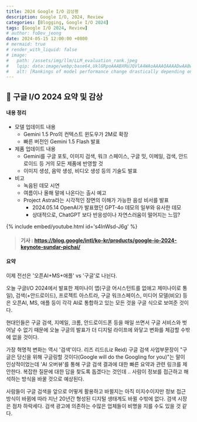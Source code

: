 ```yaml
---
title: 2024 Google I/O 감상평
description: Google I/O, 2024, Review
categories: [Blogging, Google I/O 2024]
tags: [Google I/O 2024, Review]
# author: foDev_jeong
date: 2024-05-15 12:00:00 +0800
# mermaid: true
# render_with_liquid: false
# image:
#   path: /assets/img/llm/LLM_evaluation_rank.jpeg
#   lqip: data:image/webp;base64,UklGRpoAAABXRUJQVlA4WAoAAAAQAAAADwAABwAAQUxQSDIAAAARL0AmbZurmr57yyIiqE8oiG0bejIYEQTgqiDA9vqnsUSI6H+oAERp2HZ65qP/VIAWAFZQOCBCAAAA8AEAnQEqEAAIAAVAfCWkAALp8sF8rgRgAP7o9FDvMCkMde9PK7euH5M1m6VWoDXf2FkP3BqV0ZYbO6NA/VFIAAAA
#   alt: [Rankings of model performance change drastically depending on which LLM is used as the judge on KILT-NQ]
---
```



## 📝 구글 I/O 2024 요약 및 감상

#### 내용 정리
- 모델 업데이트 내용
  - Gemini 1.5 Pro의 컨텍스트 윈도우가 2M로 확장
  - 빠른 버전인 Gemini 1.5 Flash 발표
- 제품 업데이트 내용
  - Gemini를 구글 포토, 이미지 검색, 워크 스페이스, 구글 밋, 이메일, 검색, 안드로이드 등 거의 모든 제품에 반영할 것
  - 이미지 생성, 음악 생성, 비디오 생성 등의 기술도 발표
- 비고
  - 녹음된 데모 시연
  - 여름이나 올해 말에 나온다는 출시 예고
  - Project Astra라는 시각적인 장면의 이해가 가능한 음성 비서를 발표
    - 2024.05.14 OpenAI가 발표했던 GPT-4o 데모의 일부와 유사한 데모
    - 상대적으로, ChatGPT 보다 반응성이나 자연스러움이 떨어지는 느낌?
  
{% include embed/youtube.html id='s4InWsd-J6g' %}

> #### 기사 : <https://blog.google/intl/ko-kr/products/google-io-2024-keynote-sundar-pichai/>

#### 요약 

이제 전선은 '오픈AI+MS+애플' vs '구글'로 나뉜다. 

오늘 구글I/O 2024에서 발표한 제미나이 앱(구글 어시스턴트를 없애고 제미나이로 통일), 검색(+안드로이드), 프로젝트 아스트라, 구글 워크스페이스, 미디어 모델(비오) 등은 오픈AI, MS, 애플 등이 각각 AI로 통합하고 있는 모든 것을 구글 식으로 보여준 것이다. 

현대인들은 구글 검색, 지메일, 크롬, 안드로이드폰 등을 매일 쓰면서 구글 서비스와 벗어날 수 없기 때문에 오늘 구글의 발표가 더 디지털 라이프에 와닿고 변화를 체감할 수밖에 없을 것이다. 

가장 혁명적 변화는 역시 '검색'이다. 리즈 리드(Liz Reid) 구글 검색 사업부문장이 "구글은 당신을 위해 구글링할 것이다(Google will do the Googling for you)"는 말이 인상적이었는데 'AI 오버뷰'를 통해 구글 검색 결과에 대한 빠른 요약과 관련 링크를 제안한다. 복잡한 질문에 대한 답을 찾도록 돕겠다는 것인데 .. 사람이 정보를 접근하고 해석하는 방식을 바꿀 것으로 예상된다. 

사람들이 구글 검색을 앞으로 어떻게 활용하고 바뀔지는 아직 미지수이지만 정보 접근 방식이 바뀜에 따라 지난 20년간 형성된 디지털 생태계도 바뀔 수밖에 없다. 검색 시장은 점차 하락세다. 검색 광고에 의존하는 수많은 업체들이 비명을 지를 수도 있을 것 같다.

